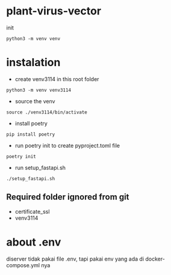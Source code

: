 # plant-virus-vector

init
```
python3 -m venv venv
```


# instalation
- create venv3114 in this root folder
```
python3 -m venv venv3114
```
- source the venv
```
source ./venv3114/bin/activate
```
- install poetry
```
pip install poetry
```
- run poetry init to create pyproject.toml file
```
poetry init
```
- run setup_fastapi.sh
```
./setup_fastapi.sh
```

## Required folder ignored from git
- certificate_ssl
- venv3114


# about .env
diserver tidak pakai file .env, tapi pakai env yang ada di docker-compose.yml nya
